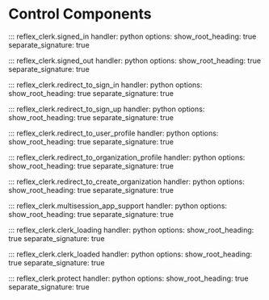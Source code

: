 # Control Components

::: reflex_clerk.signed_in
    handler: python
    options:
        show_root_heading: true
        separate_signature: true

::: reflex_clerk.signed_out
    handler: python
    options:
        show_root_heading: true
        separate_signature: true

::: reflex_clerk.redirect_to_sign_in
    handler: python
    options:
        show_root_heading: true
        separate_signature: true

::: reflex_clerk.redirect_to_sign_up
    handler: python
    options:
        show_root_heading: true
        separate_signature: true

::: reflex_clerk.redirect_to_user_profile
    handler: python
    options:
        show_root_heading: true
        separate_signature: true

::: reflex_clerk.redirect_to_organization_profile
    handler: python
    options:
        show_root_heading: true
        separate_signature: true

::: reflex_clerk.redirect_to_create_organization
    handler: python
    options:
        show_root_heading: true
        separate_signature: true

::: reflex_clerk.multisession_app_support
    handler: python
    options:
        show_root_heading: true
        separate_signature: true

::: reflex_clerk.clerk_loading
    handler: python
    options:
        show_root_heading: true
        separate_signature: true

::: reflex_clerk.clerk_loaded
    handler: python
    options:
        show_root_heading: true
        separate_signature: true

::: reflex_clerk.protect
    handler: python
    options:
        show_root_heading: true
        separate_signature: true

